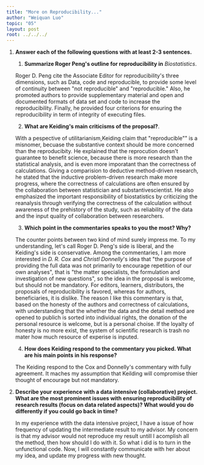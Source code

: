 ```yaml
---
title: "More on Reproducibility..."
author: "Weiquan Luo"
topic: "05"
layout: post
root: ../../../
---
```


1. **Answer each of the following questions with at least 2-3 sentences.**

    1. **Summarize Roger Peng's outline for reproducibility in** *Biostatistics*. 
    
    Roger D. Peng cite the Associate Editor for reproducibility's three dimensions, such as Data, code and reproducible, to provide some level of continuity between "not reproducible" and "reproducible." Also, he promoted authors to provide supplementary material and open and documented formats of data set and code to increase the reproducibility. Finally, he provided four criterions for ensuring the reproducibility in term of  integrity of executing files.
    
    2. **What are Keiding's main criticisms of the proposal?**. 
    
    With a pespective of utilitarianism,Keiding claim that "reproducible"" is a misnomer, becuase the substantive context should be more concerned than the reproducibity. He explained that the reprocution doesn't guarantee to benefit science, because there is more research than the statistical analysis, and is even more imporatant than the correctness of calculations. Giving a comparision to deductive method-driven research, he stated that the inductive problem-driven research make more progress, where the correctness of calculations are often ensured by the collaboration between statistician and substantivescientist. He also emphasized the important responsibility of biostatistics by criticizing the reanalysis through verifying the correctness of the calculation without awareness of the prehistory of the study, such as reliability of the data and the input quality of collaboration between researchers. 
    
    3. **Which point in the commentaries speaks to you the most? Why?**
    
    The counter points between two kind of mind surely impress me. To my understanding, let's call Roger D. Peng's side is liberal, and the Keiding's side is conservative. Among the commentaries, I am more interested in *D. R. Cox* and *Christl Donnelly*'s idea that "the purpose of providing the full data was not primarily to encourage repetition of our own analyses", that is "the matter specialists, the formulation and investigation of new questions", so the idea in the proposal is welcome, but should not be mandatory. For editors, learners,  distributors, the proposals of reproducibility is favored, whereas for authors, beneficiaries, it is dislike. The reason I like this commentary is that, based on the honesty of the authors and correctness of calculations, with understanding that the whether the data and the detail method are opened to publich is sorted into individual rights, the donation of the personal resource is welcome, but is a personal choise. If the loyalty of honesty is no more exist, the system of scientific research is trash no mater how much resource of experise is inputed. 
    
    4. **How does Keiding respond to the commentary you picked. What are his main points in his response?**
    
    The Keiding respond to the Cox and Donnelly's commentary with fully agreement. It maches my assumption that Keilding will compromise thier thought of encourage but not mandatory. 
    
2. **Describe your experience with a data intensive (collaborative) project. What are the most prominent issues with ensuring reproducibility of research results (focus on data related aspects)? What would you do differently if you could go back in time?**

    In my experience wtith the data intensive project, I have a issue of how frequency of updating the intermediate result to my advisor. My concern is that my advisor would not reproduce my result untill I acomplish all the method, then how should I do with it. So what i did is to turn in the unfunctional code. Now, I will constantly communicate with her about my idea, and update my progress with new thought.   
